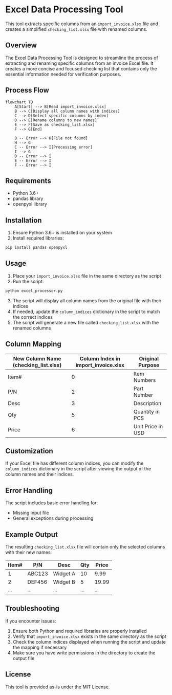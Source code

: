 # Excel Data Processing Tool

This tool extracts specific columns from an `import_invoice.xlsx` file and creates a simplified `checking_list.xlsx` file with renamed columns.

## Overview

The Excel Data Processing Tool is designed to streamline the process of extracting and renaming specific columns from an invoice Excel file. It creates a more concise and focused checking list that contains only the essential information needed for verification purposes.

## Process Flow

```mermaid
flowchart TD
    A[Start] --> B[Read import_invoice.xlsx]
    B --> C[Display all column names with indices]
    C --> D[Select specific columns by index]
    D --> E[Rename columns to new names]
    E --> F[Save as checking_list.xlsx]
    F --> G[End]
    
    B -- Error --> H[File not found]
    H --> G
    C -- Error --> I[Processing error]
    I --> G
    D -- Error --> I
    E -- Error --> I
    F -- Error --> I
```

## Requirements

- Python 3.6+
- pandas library
- openpyxl library

## Installation

1. Ensure Python 3.6+ is installed on your system
2. Install required libraries:

```bash
pip install pandas openpyxl
```

## Usage

1. Place your `import_invoice.xlsx` file in the same directory as the script
2. Run the script:

```bash
python excel_processor.py
```

3. The script will display all column names from the original file with their indices
4. If needed, update the `column_indices` dictionary in the script to match the correct indices
5. The script will generate a new file called `checking_list.xlsx` with the renamed columns

## Column Mapping

| New Column Name (checking_list.xlsx) | Column Index in import_invoice.xlsx | Original Purpose |
|--------------------------------------|-------------------------------------|------------------|
| Item#                                | 0                                   | Item Numbers     |
| P/N                                  | 2                                   | Part Number      |
| Desc                                 | 3                                   | Description      |
| Qty                                  | 5                                   | Quantity in PCS  |
| Price                                | 6                                   | Unit Price in USD|

## Customization

If your Excel file has different column indices, you can modify the `column_indices` dictionary in the script after viewing the output of the column names and their indices.

## Error Handling

The script includes basic error handling for:
- Missing input file
- General exceptions during processing

## Example Output

The resulting `checking_list.xlsx` file will contain only the selected columns with their new names:

| Item# | P/N | Desc | Qty | Price |
|-------|-----|------|-----|-------|
| 1     | ABC123 | Widget A | 10  | 9.99  |
| 2     | DEF456 | Widget B | 5   | 19.99 |
| ...   | ...    | ...      | ... | ...   |

## Troubleshooting

If you encounter issues:

1. Ensure both Python and required libraries are properly installed
2. Verify that `import_invoice.xlsx` exists in the same directory as the script
3. Check the column indices displayed when running the script and update the mapping if necessary
4. Make sure you have write permissions in the directory to create the output file

## License

This tool is provided as-is under the MIT License.